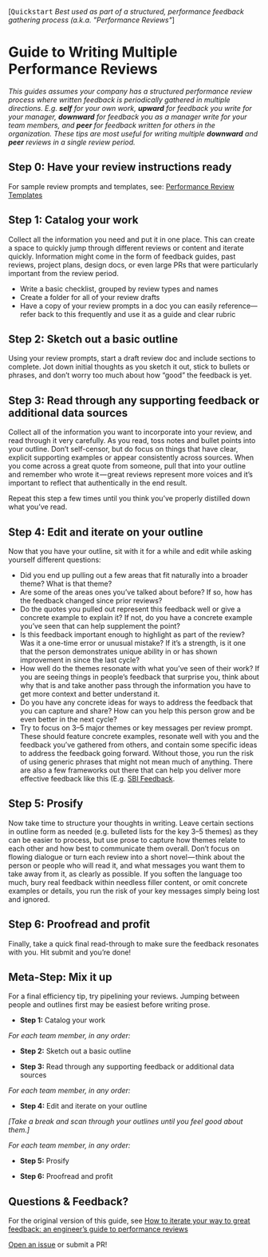 [<kbd>Quickstart</kbd> *Best used as part of a structured, performance feedback gathering process (a.k.a. "Performance Reviews"*]

# Guide to Writing Multiple Performance Reviews

*This guides assumes your company has a structured performance review process where written feedback is periodically gathered in multiple directions. E.g. **self** for your own work, **upward** for feedback you write for your manager, **downward** for feedback you as a manager write for your team members, and **peer** for feedback written for others in the organization. These tips are most useful for writing multiple **downward** and **peer** reviews in a single review period.*

## Step 0: Have your review instructions ready
For sample review prompts and templates, see: <a href="/feedback/perf-review-templates.md">Performance Review Templates</a>

## Step 1: Catalog your work
Collect all the information you need and put it in one place. This can create a space to quickly jump through different reviews or content and iterate quickly. Information might come in the form of feedback guides, past reviews, project plans, design docs, or even large PRs that were particularly important from the review period.

* Write a basic checklist, grouped by review types and names
* Create a folder for all of your review drafts
* Have a copy of your review prompts in a doc you can easily reference—refer back to this frequently and use it as a guide and clear rubric

## Step 2: Sketch out a basic outline
Using your review prompts, start a draft review doc and include sections to complete. Jot down initial thoughts as you sketch it out, stick to bullets or phrases, and don’t worry too much about how “good” the feedback is yet.

## Step 3: Read through any supporting feedback or additional data sources
Collect all of the information you want to incorporate into your review, and read through it very carefully. As you read, toss notes and bullet points into your outline. Don’t self-censor, but do focus on things that have clear, explicit supporting examples or appear consistently across sources. When you come across a great quote from someone, pull that into your outline and remember who wrote it — great reviews represent more voices and it’s important to reflect that authentically in the end result.

Repeat this step a few times until you think you’ve properly distilled down what you’ve read.

## Step 4: Edit and iterate on your outline
Now that you have your outline, sit with it for a while and edit while asking yourself different questions:

* Did you end up pulling out a few areas that fit naturally into a broader theme? What is that theme?
* Are some of the areas ones you’ve talked about before? If so, how has the feedback changed since prior reviews?
* Do the quotes you pulled out represent this feedback well or give a concrete example to explain it? If not, do you have a concrete example you’ve seen that can help supplement the point?
* Is this feedback important enough to highlight as part of the review? Was it a one-time error or unusual mistake? If it’s a strength, is it one that the person demonstrates unique ability in or has shown improvement in since the last cycle?
* How well do the themes resonate with what you’ve seen of their work? If you are seeing things in people’s feedback that surprise you, think about why that is and take another pass through the information you have to get more context and better understand it.
* Do you have any concrete ideas for ways to address the feedback that you can capture and share? How can you help this person grow and be even better in the next cycle?
* Try to focus on 3–5 major themes or key messages per review prompt. These should feature concrete examples, resonate well with you and the feedback you’ve gathered from others, and contain some specific ideas to address the feedback going forward. Without those, you run the risk of using generic phrases that might not mean much of anything. There are also a few frameworks out there that can help you deliver more effective feedback like this (E.g. [SBI Feedback](https://www.mindtools.com/pages/article/situation-behavior-impact-feedback.htm).

## Step 5: Prosify
Now take time to structure your thoughts in writing. Leave certain sections in outline form as needed (e.g. bulleted lists for the key 3–5 themes) as they can be easier to process, but use prose to capture how themes relate to each other and how best to communicate them overall. Don’t focus on flowing dialogue or turn each review into a short novel — think about the person or people who will read it, and what messages you want them to take away from it, as clearly as possible. If you soften the language too much, bury real feedback within needless filler content, or omit concrete examples or details, you run the risk of your key messages simply being lost and ignored.

## Step 6: Proofread and profit
Finally, take a quick final read-through to make sure the feedback resonates with you. Hit submit and you’re done!

## Meta-Step: Mix it up
For a final efficiency tip, try pipelining your reviews. Jumping between people and outlines first may be easiest before writing prose.

* **Step 1:** Catalog your work

*For each team member, in any order:*

* **Step 2:** Sketch out a basic outline

* **Step 3:** Read through any supporting feedback or additional data sources

*For each team member, in any order:*

* **Step 4:** Edit and iterate on your outline

*[Take a break and scan through your outlines until you feel good about them.]*

*For each team member, in any order:*

* **Step 5:** Prosify

* **Step 6:** Proofread and profit

## Questions & Feedback?

For the original version of this guide, see [How to iterate your way to great feedback: an engineer’s guide to performance reviews](https://medium.com/@emdashry/how-to-iterate-your-way-to-great-feedback-an-engineers-guide-to-performance-reviews-6d545a83d2ca)

[Open an issue](https://github.com/raylene/eng-handbook/issues/new) or submit a PR!
